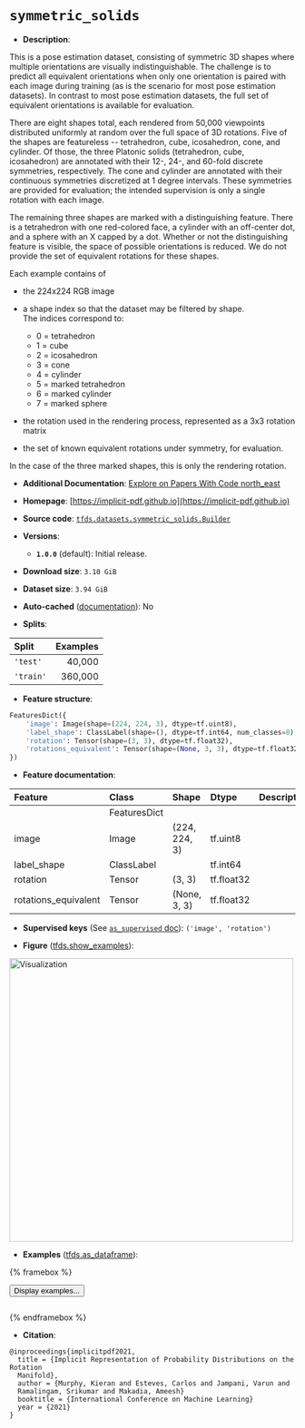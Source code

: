 <div itemscope itemtype="http://schema.org/Dataset">
  <div itemscope itemprop="includedInDataCatalog" itemtype="http://schema.org/DataCatalog">
    <meta itemprop="name" content="TensorFlow Datasets" />
  </div>
  <meta itemprop="name" content="symmetric_solids" />
  <meta itemprop="description" content="This is a pose estimation dataset, consisting of symmetric 3D shapes where&#10;multiple orientations are visually indistinguishable. The challenge is to&#10;predict all equivalent orientations when only one orientation is paired with&#10;each image during training (as is the scenario for most pose estimation&#10;datasets). In contrast to most pose estimation datasets, the full set of&#10;equivalent orientations is available for evaluation.&#10;&#10;There are eight shapes total, each rendered from 50,000 viewpoints distributed&#10;uniformly at random over the full space of 3D rotations. Five of the shapes are&#10;featureless -- tetrahedron, cube, icosahedron, cone, and cylinder. Of those, the&#10;three Platonic solids (tetrahedron, cube, icosahedron) are annotated with their&#10;12-, 24-, and 60-fold discrete symmetries, respectively. The cone and cylinder&#10;are annotated with their continuous symmetries discretized at 1 degree&#10;intervals. These symmetries are provided for evaluation; the intended&#10;supervision is only a single rotation with each image.&#10;&#10;The remaining three shapes are marked with a distinguishing feature. There is a&#10;tetrahedron with one red-colored face, a cylinder with an off-center dot, and a&#10;sphere with an X capped by a dot. Whether or not the distinguishing feature is&#10;visible, the space of possible orientations is reduced. We do not provide the&#10;set of equivalent rotations for these shapes.&#10;&#10;Each example contains of&#10;&#10;-   the 224x224 RGB image&#10;-   a shape index so that the dataset may be filtered by shape. \&#10;    The indices correspond to:&#10;&#10;    -   0 = tetrahedron&#10;    -   1 = cube&#10;    -   2 = icosahedron&#10;    -   3 = cone&#10;    -   4 = cylinder&#10;    -   5 = marked tetrahedron&#10;    -   6 = marked cylinder&#10;    -   7 = marked sphere&#10;&#10;-   the rotation used in the rendering process, represented as a 3x3 rotation&#10;    matrix&#10;&#10;-   the set of known equivalent rotations under symmetry, for evaluation.&#10;&#10;In the case of the three marked shapes, this is only the rendering rotation.&#10;&#10;To use this dataset:&#10;&#10;```python&#10;import tensorflow_datasets as tfds&#10;&#10;ds = tfds.load(&#x27;symmetric_solids&#x27;, split=&#x27;train&#x27;)&#10;for ex in ds.take(4):&#10;  print(ex)&#10;```&#10;&#10;See [the guide](https://www.tensorflow.org/datasets/overview) for more&#10;informations on [tensorflow_datasets](https://www.tensorflow.org/datasets).&#10;&#10;&lt;img src=&quot;https://storage.googleapis.com/tfds-data/visualization/fig/symmetric_solids-1.0.0.png&quot; alt=&quot;Visualization&quot; width=&quot;500px&quot;&gt;&#10;&#10;" />
  <meta itemprop="url" content="https://www.tensorflow.org/datasets/catalog/symmetric_solids" />
  <meta itemprop="sameAs" content="https://implicit-pdf.github.io" />
  <meta itemprop="citation" content="@inproceedings{implicitpdf2021,&#10;  title = {Implicit Representation of Probability Distributions on the Rotation &#10;  Manifold},&#10;  author = {Murphy, Kieran and Esteves, Carlos and Jampani, Varun and &#10;  Ramalingam, Srikumar and Makadia, Ameesh}&#10;  booktitle = {International Conference on Machine Learning}&#10;  year = {2021}&#10;}" />
</div>

# `symmetric_solids`


*   **Description**:

This is a pose estimation dataset, consisting of symmetric 3D shapes where
multiple orientations are visually indistinguishable. The challenge is to
predict all equivalent orientations when only one orientation is paired with
each image during training (as is the scenario for most pose estimation
datasets). In contrast to most pose estimation datasets, the full set of
equivalent orientations is available for evaluation.

There are eight shapes total, each rendered from 50,000 viewpoints distributed
uniformly at random over the full space of 3D rotations. Five of the shapes are
featureless -- tetrahedron, cube, icosahedron, cone, and cylinder. Of those, the
three Platonic solids (tetrahedron, cube, icosahedron) are annotated with their
12-, 24-, and 60-fold discrete symmetries, respectively. The cone and cylinder
are annotated with their continuous symmetries discretized at 1 degree
intervals. These symmetries are provided for evaluation; the intended
supervision is only a single rotation with each image.

The remaining three shapes are marked with a distinguishing feature. There is a
tetrahedron with one red-colored face, a cylinder with an off-center dot, and a
sphere with an X capped by a dot. Whether or not the distinguishing feature is
visible, the space of possible orientations is reduced. We do not provide the
set of equivalent rotations for these shapes.

Each example contains of

-   the 224x224 RGB image
-   a shape index so that the dataset may be filtered by shape. \
    The indices correspond to:

    -   0 = tetrahedron
    -   1 = cube
    -   2 = icosahedron
    -   3 = cone
    -   4 = cylinder
    -   5 = marked tetrahedron
    -   6 = marked cylinder
    -   7 = marked sphere

-   the rotation used in the rendering process, represented as a 3x3 rotation
    matrix

-   the set of known equivalent rotations under symmetry, for evaluation.

In the case of the three marked shapes, this is only the rendering rotation.

*   **Additional Documentation**:
    <a class="button button-with-icon" href="https://paperswithcode.com/dataset/symmetric-solids">
    Explore on Papers With Code
    <span class="material-icons icon-after" aria-hidden="true"> north_east
    </span> </a>

*   **Homepage**:
    [https://implicit-pdf.github.io](https://implicit-pdf.github.io)

*   **Source code**:
    [`tfds.datasets.symmetric_solids.Builder`](https://github.com/tensorflow/datasets/tree/master/tensorflow_datasets/datasets/symmetric_solids/symmetric_solids_dataset_builder.py)

*   **Versions**:

    *   **`1.0.0`** (default): Initial release.

*   **Download size**: `3.10 GiB`

*   **Dataset size**: `3.94 GiB`

*   **Auto-cached**
    ([documentation](https://www.tensorflow.org/datasets/performances#auto-caching)):
    No

*   **Splits**:

Split     | Examples
:-------- | -------:
`'test'`  | 40,000
`'train'` | 360,000

*   **Feature structure**:

```python
FeaturesDict({
    'image': Image(shape=(224, 224, 3), dtype=tf.uint8),
    'label_shape': ClassLabel(shape=(), dtype=tf.int64, num_classes=8),
    'rotation': Tensor(shape=(3, 3), dtype=tf.float32),
    'rotations_equivalent': Tensor(shape=(None, 3, 3), dtype=tf.float32),
})
```

*   **Feature documentation**:

Feature              | Class        | Shape         | Dtype      | Description
:------------------- | :----------- | :------------ | :--------- | :----------
                     | FeaturesDict |               |            |
image                | Image        | (224, 224, 3) | tf.uint8   |
label_shape          | ClassLabel   |               | tf.int64   |
rotation             | Tensor       | (3, 3)        | tf.float32 |
rotations_equivalent | Tensor       | (None, 3, 3)  | tf.float32 |

*   **Supervised keys** (See
    [`as_supervised` doc](https://www.tensorflow.org/datasets/api_docs/python/tfds/load#args)):
    `('image', 'rotation')`

*   **Figure**
    ([tfds.show_examples](https://www.tensorflow.org/datasets/api_docs/python/tfds/visualization/show_examples)):

<img src="https://storage.googleapis.com/tfds-data/visualization/fig/symmetric_solids-1.0.0.png" alt="Visualization" width="500px">

*   **Examples**
    ([tfds.as_dataframe](https://www.tensorflow.org/datasets/api_docs/python/tfds/as_dataframe)):

<!-- mdformat off(HTML should not be auto-formatted) -->

{% framebox %}

<button id="displaydataframe">Display examples...</button>
<div id="dataframecontent" style="overflow-x:auto"></div>
<script>
const url = "https://storage.googleapis.com/tfds-data/visualization/dataframe/symmetric_solids-1.0.0.html";
const dataButton = document.getElementById('displaydataframe');
dataButton.addEventListener('click', async () => {
  // Disable the button after clicking (dataframe loaded only once).
  dataButton.disabled = true;

  const contentPane = document.getElementById('dataframecontent');
  try {
    const response = await fetch(url);
    // Error response codes don't throw an error, so force an error to show
    // the error message.
    if (!response.ok) throw Error(response.statusText);

    const data = await response.text();
    contentPane.innerHTML = data;
  } catch (e) {
    contentPane.innerHTML =
        'Error loading examples. If the error persist, please open '
        + 'a new issue.';
  }
});
</script>

{% endframebox %}

<!-- mdformat on -->

*   **Citation**:

```
@inproceedings{implicitpdf2021,
  title = {Implicit Representation of Probability Distributions on the Rotation
  Manifold},
  author = {Murphy, Kieran and Esteves, Carlos and Jampani, Varun and
  Ramalingam, Srikumar and Makadia, Ameesh}
  booktitle = {International Conference on Machine Learning}
  year = {2021}
}
```

